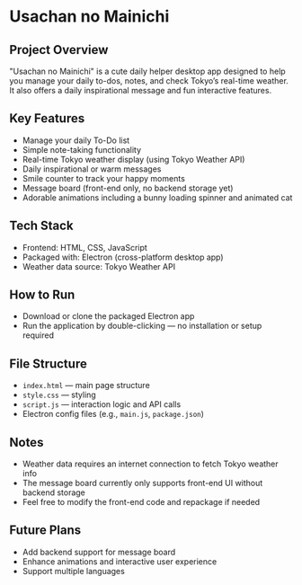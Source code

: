 # Usachan no Mainichi

## Project Overview

"Usachan no Mainichi" is a cute daily helper desktop app designed to help you manage your daily to-dos, notes, and check Tokyo’s real-time weather. It also offers a daily inspirational message and fun interactive features.

## Key Features

- Manage your daily To-Do list  
- Simple note-taking functionality  
- Real-time Tokyo weather display (using Tokyo Weather API)  
- Daily inspirational or warm messages  
- Smile counter to track your happy moments  
- Message board (front-end only, no backend storage yet)  
- Adorable animations including a bunny loading spinner and animated cat

## Tech Stack

- Frontend: HTML, CSS, JavaScript  
- Packaged with: Electron (cross-platform desktop app)  
- Weather data source: Tokyo Weather API

## How to Run

- Download or clone the packaged Electron app  
- Run the application by double-clicking — no installation or setup required

## File Structure

- `index.html` — main page structure  
- `style.css` — styling  
- `script.js` — interaction logic and API calls  
- Electron config files (e.g., `main.js`, `package.json`)

## Notes

- Weather data requires an internet connection to fetch Tokyo weather info  
- The message board currently only supports front-end UI without backend storage  
- Feel free to modify the front-end code and repackage if needed

## Future Plans

- Add backend support for message board  
- Enhance animations and interactive user experience  
- Support multiple languages
